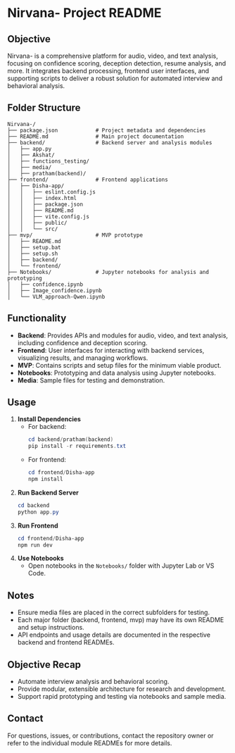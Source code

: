 
# Nirvana- Project README

## Objective
Nirvana- is a comprehensive platform for audio, video, and text analysis, focusing on confidence scoring, deception detection, resume analysis, and more. It integrates backend processing, frontend user interfaces, and supporting scripts to deliver a robust solution for automated interview and behavioral analysis.

## Folder Structure
```
Nirvana-/
├── package.json            # Project metadata and dependencies
├── README.md               # Main project documentation
├── backend/                # Backend server and analysis modules
│   ├── app.py
│   ├── Akshat/
│   ├── functions_testing/
│   ├── media/
│   ├── pratham(backend)/
├── frontend/               # Frontend applications
│   ├── Disha-app/
│   │   ├── eslint.config.js
│   │   ├── index.html
│   │   ├── package.json
│   │   ├── README.md
│   │   ├── vite.config.js
│   │   ├── public/
│   │   └── src/
├── mvp/                    # MVP prototype
│   ├── README.md
│   ├── setup.bat
│   ├── setup.sh
│   ├── backend/
│   └── frontend/
├── Notebooks/              # Jupyter notebooks for analysis and prototyping
│   ├── confidence.ipynb
│   ├── Image_confidence.ipynb
│   └── VLM_approach-Qwen.ipynb
```

## Functionality
- **Backend**: Provides APIs and modules for audio, video, and text analysis, including confidence and deception scoring.
- **Frontend**: User interfaces for interacting with backend services, visualizing results, and managing workflows.
- **MVP**: Contains scripts and setup files for the minimum viable product.
- **Notebooks**: Prototyping and data analysis using Jupyter notebooks.
- **Media**: Sample files for testing and demonstration.

## Usage
1. **Install Dependencies**
   - For backend:
     ```powershell
     cd backend/pratham(backend)
     pip install -r requirements.txt
     ```
   - For frontend:
     ```powershell
     cd frontend/Disha-app
     npm install
     ```
2. **Run Backend Server**
   ```powershell
   cd backend
   python app.py
   ```
3. **Run Frontend**
   ```powershell
   cd frontend/Disha-app
   npm run dev
   ```
4. **Use Notebooks**
   - Open notebooks in the `Notebooks/` folder with Jupyter Lab or VS Code.

## Notes
- Ensure media files are placed in the correct subfolders for testing.
- Each major folder (backend, frontend, mvp) may have its own README and setup instructions.
- API endpoints and usage details are documented in the respective backend and frontend READMEs.

## Objective Recap
- Automate interview analysis and behavioral scoring.
- Provide modular, extensible architecture for research and development.
- Support rapid prototyping and testing via notebooks and sample media.

## Contact
For questions, issues, or contributions, contact the repository owner or refer to the individual module READMEs for more details.
